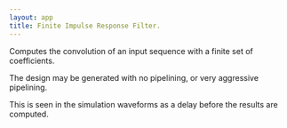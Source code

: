 ```yaml
---
layout: app
title: Finite Impulse Response Filter.
---
```


Computes the convolution of an input sequence with a finite set of coefficients.

The design may be generated with no pipelining, or very aggressive pipelining.

This is seen in the simulation waveforms as a delay before the results are computed.
